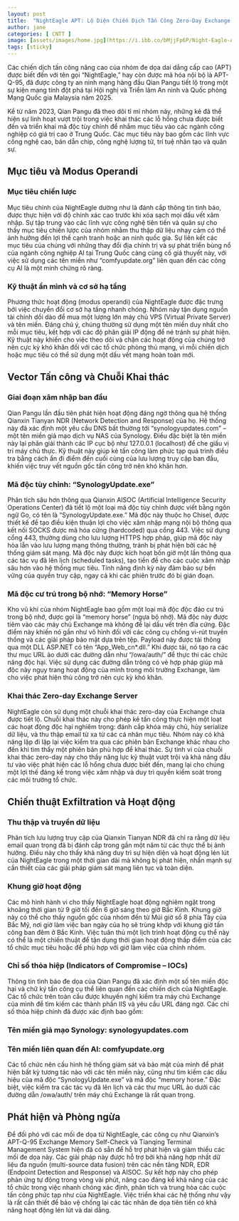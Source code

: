 ```yaml
---
layout: post
title:  "NightEagle APT: Lộ Diện Chiến Dịch Tấn Công Zero-Day Exchange Tinh Vi"
author: jane
categories: [ CNTT ]
image: [assets/images/home.jpg](https://i.ibb.co/bMjjFp6P/Night-Eagle-APT.jpg)
tags: [sticky]
---
```


Các chiến dịch tấn công nâng cao của nhóm đe dọa dai dẳng cấp cao (APT) được biết đến với tên gọi “NightEagle,” hay còn được mã hóa nội bộ là APT-Q-95, đã được công ty an ninh mạng hàng đầu Qian Pangu tiết lộ trong một sự kiện mang tính đột phá tại Hội nghị và Triển lãm An ninh và Quốc phòng Mạng Quốc gia Malaysia năm 2025.

Kể từ năm 2023, Qian Pangu đã theo dõi tỉ mỉ nhóm này, những kẻ đã thể hiện sự linh hoạt vượt trội trong việc khai thác các lỗ hổng chưa được biết đến và triển khai mã độc tùy chỉnh để nhắm mục tiêu vào các ngành công nghiệp có giá trị cao ở Trung Quốc. Các mục tiêu này bao gồm các lĩnh vực công nghệ cao, bán dẫn chip, công nghệ lượng tử, trí tuệ nhân tạo và quân sự.

## Mục tiêu và Modus Operandi
### Mục tiêu chiến lược
Mục tiêu chính của NightEagle dường như là đánh cắp thông tin tình báo, được thực hiện với độ chính xác cao trước khi xóa sạch mọi dấu vết xâm nhập. Sự tập trung vào các lĩnh vực công nghệ tiên tiến và quân sự cho thấy mục tiêu chiến lược của nhóm nhằm thu thập dữ liệu nhạy cảm có thể ảnh hưởng đến lợi thế cạnh tranh hoặc an ninh quốc gia. Sự liên kết các mục tiêu của chúng với những thay đổi địa chính trị và sự phát triển bùng nổ của ngành công nghiệp AI tại Trung Quốc càng củng cố giả thuyết này, với việc sử dụng các tên miền như “comfyupdate.org” liên quan đến các công cụ AI là một minh chứng rõ ràng.

### Kỹ thuật ẩn mình và cơ sở hạ tầng
Phương thức hoạt động (modus operandi) của NightEagle được đặc trưng bởi việc chuyển đổi cơ sở hạ tầng nhanh chóng. Nhóm này tận dụng nguồn tài chính dồi dào để mua một lượng lớn máy chủ VPS (Virtual Private Server) và tên miền. Đáng chú ý, chúng thường sử dụng một tên miền duy nhất cho mỗi mục tiêu, kết hợp với các độ phân giải IP động để né tránh sự phát hiện. Kỹ thuật này khiến cho việc theo dõi và chặn các hoạt động của chúng trở nên cực kỳ khó khăn đối với các tổ chức phòng thủ mạng, vì mỗi chiến dịch hoặc mục tiêu có thể sử dụng một dấu vết mạng hoàn toàn mới.

## Vector Tấn công và Chuỗi Khai thác
### Giai đoạn xâm nhập ban đầu
Qian Pangu lần đầu tiên phát hiện hoạt động đáng ngờ thông qua hệ thống Qianxin Tianyan NDR (Network Detection and Response) của họ. Hệ thống này đã xác định một yêu cầu DNS bất thường tới “synologyupdates.com” – một tên miền giả mạo dịch vụ NAS của Synology. Điều đặc biệt là tên miền này lại phân giải thành các IP cục bộ như 127.0.0.1 (localhost) để che giấu vị trí máy chủ thực. Kỹ thuật này giúp kẻ tấn công làm phức tạp quá trình điều tra bằng cách ẩn đi điểm đến cuối cùng của lưu lượng truy cập ban đầu, khiến việc truy vết nguồn gốc tấn công trở nên khó khăn hơn.

### Mã độc tùy chỉnh: “SynologyUpdate.exe”
Phân tích sâu hơn thông qua Qianxin AISOC (Artificial Intelligence Security Operations Center) đã tiết lộ một loại mã độc tùy chỉnh được viết bằng ngôn ngữ Go, có tên là “SynologyUpdate.exe.” Mã độc này thuộc họ Chisel, được thiết kế để tạo điều kiện thuận lợi cho việc xâm nhập mạng nội bộ thông qua kết nối SOCKS được mã hóa cứng (hardcoded) qua cổng 443. Việc sử dụng cổng 443, thường dùng cho lưu lượng HTTPS hợp pháp, giúp mã độc này hòa lẫn vào lưu lượng mạng thông thường, tránh bị phát hiện bởi các hệ thống giám sát mạng. Mã độc này được kích hoạt bốn giờ một lần thông qua các tác vụ đã lên lịch (scheduled tasks), tạo tiền đề cho các cuộc xâm nhập sâu hơn vào hệ thống mục tiêu. Tính năng định kỳ này đảm bảo sự bền vững của quyền truy cập, ngay cả khi các phiên trước đó bị gián đoạn.

### Mã độc cư trú trong bộ nhớ: “Memory Horse”
Kho vũ khí của nhóm NightEagle bao gồm một loại mã độc độc đáo cư trú trong bộ nhớ, được gọi là “memory horse” (ngựa bộ nhớ). Mã độc này được tiêm vào các máy chủ Exchange mà không để lại dấu vết trên đĩa cứng. Đặc điểm này khiến nó gần như vô hình đối với các công cụ chống vi-rút truyền thống và các giải pháp bảo mật dựa trên tệp. Payload này được tải thông qua một DLL ASP.NET có tên “App_Web_cn*.dll.” Khi được tải, nó tạo ra các thư mục URL ảo dưới các đường dẫn như “/owa/auth/” để thực thi các chức năng độc hại. Việc sử dụng các đường dẫn trông có vẻ hợp pháp giúp mã độc này ngụy trang hoạt động của mình trong môi trường Exchange, làm cho việc phát hiện thủ công trở nên cực kỳ khó khăn.

### Khai thác Zero-day Exchange Server
NightEagle còn sử dụng một chuỗi khai thác zero-day của Exchange chưa được tiết lộ. Chuỗi khai thác này cho phép kẻ tấn công thực hiện một loạt các hoạt động độc hại nghiêm trọng: đánh cắp khóa máy chủ, hủy serialize dữ liệu, và thu thập email từ xa từ các cá nhân mục tiêu. Nhóm này có khả năng lặp đi lặp lại việc kiểm tra qua các phiên bản Exchange khác nhau cho đến khi tìm thấy một phiên bản phù hợp để khai thác. Sự tinh vi của chuỗi khai thác zero-day này cho thấy năng lực kỹ thuật vượt trội và khả năng đầu tư vào việc phát hiện các lỗ hổng chưa được biết đến, mang lại cho chúng một lợi thế đáng kể trong việc xâm nhập và duy trì quyền kiểm soát trong các môi trường tổ chức.

## Chiến thuật Exfiltration và Hoạt động
### Thu thập và truyền dữ liệu
Phân tích lưu lượng truy cập của Qianxin Tianyan NDR đã chỉ ra rằng dữ liệu email quan trọng đã bị đánh cắp trong gần một năm từ các thực thể bị ảnh hưởng. Điều này cho thấy khả năng duy trì sự hiện diện và hoạt động lén lút của NightEagle trong một thời gian dài mà không bị phát hiện, nhấn mạnh sự cần thiết của các giải pháp giám sát mạng liên tục và toàn diện.

### Khung giờ hoạt động
Các mô hình hành vi cho thấy NightEagle hoạt động nghiêm ngặt trong khoảng thời gian từ 9 giờ tối đến 6 giờ sáng theo giờ Bắc Kinh. Khung giờ này có thể cho thấy nguồn gốc của nhóm đến từ Múi giờ số 8 phía Tây của Bắc Mỹ, nơi giờ làm việc ban ngày của họ sẽ trùng khớp với khung giờ tấn công ban đêm ở Bắc Kinh. Việc tuân thủ một lịch trình hoạt động cụ thể này có thể là một chiến thuật để tận dụng thời gian hoạt động thấp điểm của các tổ chức mục tiêu hoặc để phù hợp với giờ làm việc của chính nhóm.

### Chỉ số thỏa hiệp (Indicators of Compromise – IOCs)
Thông tin tình báo đe dọa của Qian Pangu đã xác định một số tên miền độc hại và chữ ký tấn công cụ thể liên quan đến các chiến dịch của NightEagle. Các tổ chức trên toàn cầu được khuyến nghị kiểm tra máy chủ Exchange của mình để tìm kiếm các thành phần IIS và yêu cầu URL đáng ngờ. Các chỉ số thỏa hiệp chính đã được xác định bao gồm:

### Tên miền giả mạo Synology: synologyupdates.com
### Tên miền liên quan đến AI: comfyupdate.org
Các tổ chức nên cấu hình hệ thống giám sát và bảo mật của mình để phát hiện bất kỳ tương tác nào với các tên miền này, cũng như tìm kiếm các dấu hiệu của mã độc “SynologyUpdate.exe” và mã độc “memory horse.” Đặc biệt, việc kiểm tra các tác vụ đã lên lịch và các thư mục URL ảo dưới các đường dẫn /owa/auth/ trên máy chủ Exchange là rất quan trọng.

## Phát hiện và Phòng ngừa
Để đối phó với các mối đe dọa từ NightEagle, các công cụ như Qianxin’s APT-Q-95 Exchange Memory Self-Check và Tianqing Terminal Management System hiện đã có sẵn để hỗ trợ phát hiện và giảm thiểu các mối đe dọa này. Các giải pháp này được hỗ trợ bởi khả năng hợp nhất dữ liệu đa nguồn (multi-source data fusion) trên các nền tảng NDR, EDR (Endpoint Detection and Response) và AISOC. Sự kết hợp này cho phép phản ứng tự động trong vòng vài phút, nâng cao đáng kể khả năng của các tổ chức trong việc nhanh chóng xác định, phân tích và trung hòa các cuộc tấn công phức tạp như của NightEagle. Việc triển khai các hệ thống như vậy là rất cần thiết để bảo vệ chống lại các tác nhân đe dọa tiên tiến có khả năng hoạt động lén lút và dai dẳng.
